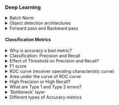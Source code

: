 ### Deep Learning

<details>
  <summary> Batch Norm </summary> 
 
 [(src)]()

</details>

<details>
  <summary> Object detection architectures </summary> 
 
 [(src)]()

</details>

<details>
  <summary> Forward pass and Backward pass </summary> 
 
 [(src)]()

</details>


#### Classification Metrics

<details>
  <summary> Why is accuracy a bad metric? </summary> 
 
 [(src)]()
Accuracy gives wrong predictive confidance in an class-imbalanced data set.

</details>

<details>
  <summary> Classification: Precision and Recall </summary> 
 
 [(src)](https://developers.google.com/machine-learning/crash-course/classification/precision-and-recall)
* Precision
  * What proportion of positive identifications was actually correct?
  * Precision = TP/(TP + FP)
 
* Recall
  * What proportion of actual positives was identified correctly?
  * Recall = TP /(TP + FN)
 
</details>

<details>
  <summary> Effect of Threshold on Precision and Recall? </summary> 
 
 [(src)]()
 * Increasing classification threshold.
   * In general, raising the classification threshold reduces false positives, thus raising precision.
 * Decreasing classification threshold.
   * Raising our classification threshold will cause the number of true positives to decrease or stay the same and will cause the number of false negatives to increase or stay the same. Thus, recall will either stay constant or decrease.

</details>


<details>
  <summary> F1 score </summary> 
 
 [(src)]()

</details>

<details>
  <summary> ROC curve (receiver operating characteristic curve)  </summary> 
 
 [(src)](https://developers.google.com/machine-learning/crash-course/classification/roc-and-auc)
ROC curve shows the performance of a classification model at all classification threasholds.
It is a graph between Precision (True Positive Rate) and False Positive Rate (FPR) . 

</details>

<details>
  <summary> Area under the curve of ROC curve </summary> 
 
 [(src)](https://developers.google.com/machine-learning/crash-course/classification/roc-and-auc)


</details>

<details>
  <summary>High Precision or High Recall? </summary> 
 
 [(src)](https://medium.com/analytics-vidhya/precision-recall-tradeoff-for-real-world-use-cases-c6de4fabbcd0)
* High Recall:
  * When you cannot afford to have any false negatives, you prioritize recall.
  * When you cannot afford to miss any detection, you look for high recall
  * Medical test (eg. cancer detection), Not Safe For Work (NSFW) images detection
* High Precision
  * When you cannot afford to have any false positives, you prioritize precision.
  * when you cannot afford to have any incorrect detection you look for high precision. 
  * Recommendation Systems, Predicting a good day based on weather conditions to launch satellite, Criminal death punishment, Email spam detection

</details>

<details>
  <summary>What are Type 1 and Type 2 errors? </summary> 
 
 [(src)](https://en.wikipedia.org/wiki/Precision_and_recall)


</details>

<details>
  <summary> 'Bottleneck' layer </summary> 
 
 [(src)]()
 A bottleneck is an informal term often used for the layer just before the final output layer that actually does the classification.
  
</details>


<details>
  <summary> Different types of Accuracy metrics </summary> 
 
 [(src)]()
 
  * Training Accuracy   
    * The training accuracy shows the percentage of the images used in the current training batch that were labeled with the correct class.
Validation accuracy is the precision (percentage of correctly-labelled images) on a randomly-selected group of images from a different set.
Cross entropy is a loss function that gives a glimpse into how well the learning process is progressing (lower numbers are better here).

    * A true measure of the performance of the network is to measure its performance on a data set that is not in the training data. This performance is measured using the validation accuracy. If the training accuracy is high but the validation accuracy remains low, that means the network is overfitting, and the network is memorizing particular features in the training images that don't help it classify images more generally.

    * The training's objective is to make the cross entropy as small as possible, so you can tell if the learning is working by keeping an eye on whether the loss keeps trending downwards, ignoring the short-term noise.

</details>


  

